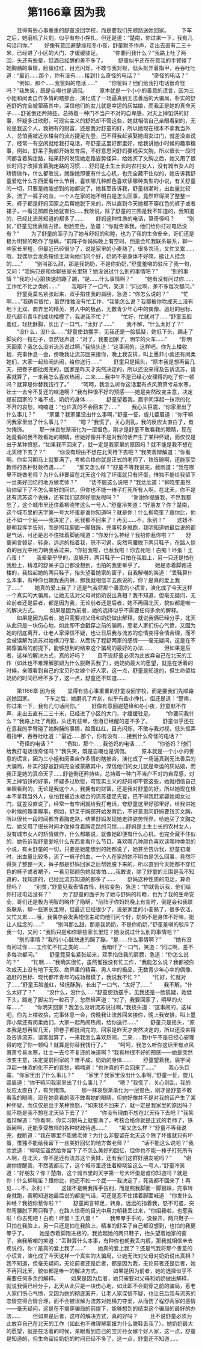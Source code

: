 # 　　第1166章 因为我
　　显得有些心事重重的舒童没回学校，而是要我们先顺路送她回家。
　　下车之后，她磨叽了片刻，似乎有些小挣扎，但还是道：“楚南，你过来一下，我有几句话问你。”
　　好像有意回避楚缘和冬小夜，舒童默不作声，走出去直有二三十米，已经进了小区的大门，才缓缓驻足。
　　“你要问我什么？”我路上吐了两回，头还有些晕，但酒已经醒的差不多了。
　　舒童似乎还在在意我的手臂碰了她胸脯的事情，脸蛋红红，目光闪烁，不敢与我对视，低头抠弄着指甲，吞吞吐吐道：“最近……那个，你有没有……接到什么奇怪的电话？”
　　“奇怪的电话？”
　　“例如，那个……我爸妈的电话……”
　　“你爸妈？他们给我打电话很奇怪吗？”我失笑，既是自嘲也是调侃。
　　原本就是一个小小的善意的谎言，因为三小姐和闵柔自作多情的瞎掺合，演化成了一场逼真到无法善后的大骗局，朴实的舒爸舒妈完全被蒙蔽其中，深信他们的女儿就是幸运的灰姑娘，而我正是她的真命天子……舒爸倒还矜持些，总持着一种门不当户不对的自卑感，对天上掉馅饼的好事，怀疑多过欣慰，可现实主义的舒妈却不管这些，她就相信自己亲眼看到的，无论是我这个人，我拥有的财富，还是我对舒童的好，所以她现在根本不拿我当外人，总怕我被近水楼台的流苏捷足先登，巴不得我赶紧娶她闺女过门，就差没直说了，经常一有空闲就给我打电话，夸舒童这里好那里好，给我讲她小时候的趣事糗事，例如，舒呆子胸部开始发育后，不好意思问舒妈要钱买文胸，所以很长一段时间都含着胸走路，结果舒妈发现她走路姿势怪异，给她买了文胸之后，她又用了很长时间才改掉含着胸走路的习惯……舒妈是土生土长的农村女人，没有城市女人的矫情做作，什么都敢说，就像她即便有什么心机，也完全藏不住似的，她告诉我舒童爱吃什么东西爱看什么节目，喜欢哪几种颜色喜欢读哪种类型的小说，有关舒童的一切，只要是她能想到的她都说了，她甚至告诉我，舒童初潮时，出血量比较多，流了一裤子的血，一个人在家的她不明白是怎么回事，竟然吓得哭了整整一天，裤子都是舒妈回家之后帮她脱下来的，所以直到今天她都不穿红色的裤子或者裙子，一看见那颜色她就害怕……我敢说，除了舒童的三围是我不知道的，我知道的，已经比流苏知道的都多了……
　　舒妈这种性质的电话，算奇怪吗？
　　“别贫，”舒童见我表情古怪，粉脸变色，急道：“你就告诉我，他们给你打过电话没有？”
　　为了舒童的面子为了她与舒妈的和睦，也为了我的生命安全，哥们还是极为明智的略作了隐瞒，“前阵子你妈妈晚上有空时，倒是会和我联系联系，聊一些家长里短，但最近已经很少了，说是家里的小麦熟了，很多农活，又忙又累……哦，我偶尔会发条短信主动向他们问个好，奶奶不是身体不好嘛，挺让人挂念的……”
　　“别叫那么甜，那是我奶奶，不是你奶奶，”舒童羞嗔的驳斥了我一句，又问：“我妈只是和你聊些家长里短？她没说过什么别的事情吧？”
　　“别的事情？”我的小心脏快速的蹦了蹦，“是……什么事情啊？”
　　“她有没有问过你……工作忙不忙之类的……”
　　我暗吁了一口气，笑道：“问过啊，差不多每次都问。”
　　舒童竟莫名紧张起来，双手掐住我的肩膀，急道：“你怎么说的？”
　　“忙啊……”我确实很忙，虽然惟独没有忙工作，“我能怎么说？我都被你吹成天上没有地下无双、商界里的精英、男人中的极品，无数青少年心中的偶像、追赶的目标、现代都市青年的成功楷模了，我说我不忙？”
　　“忙好，忙就对了……”舒童玉脸羞红，轻抚酥胸，长出了一口气，“太好了……”
　　我不解，“什么太好了？”
　　“没什么，没什么……”舒童使劲摆手，见我还是一脸狐疑，她低下头，踢走了脚尖的一粒石子，忽然轻声道：“对了，我要回家了，明早的火车……”
　　“你明天回家？我怎么没听流苏说过啊，”我挠头道：“这事闹的，这样吧，你先上楼收拾，完事休息一会，傍晚我让流苏回来接你，晚上我安排，叫上墨菲小紫还有闵柔她们，大家一起热闹热闹，给你送行……”
　　舒童只是摇头，“原本我是想再留几天，把卷子都批阅完的，回家是昨天才突然决定的，所以还没来得及告诉流苏，请客就算了，一来我怎么喜欢热闹，二来……我中午不是已经心安理得的吃了你一顿吗？就算是你替我饯行了。”
　　“呵呵，我怎么听你这话里有点风萧萧兮易水寒，壮士一去兮不复还的味道啊？”我有种很不好的预感——她是突然改变主意，决定提前回家的？难不成，奶奶的身体……
　　舒童望着我，眉宇间浮起一抹浓的化不开的哀愁，喃喃道：“也许真的不会回来了……”
　　我心头巨震，“你家里出了什么事儿？”
　　“家里？我家里没出什么事啊，”舒童一怔，旋儿蹙眉道：“你干嘛问我家里出了什么事儿？”
　　“嗯？”我慌了，关心则乱，我的反应太直白了，有欠掩饰。
　　那一抹哀愁渐渐化为一层愠色，刚才是舒童不敢看我的眼睛，现在她竟看的我不敢看她的眼睛，但她好像并不是对我的话产生了某种怀疑，而仅仅是出于某种愤怒，“如果我不回来了，就一定是我家里的原因吗？就不能是我不想在北天待下去了？”
　　“你没有理由不想在北天待下去吧？”我笑着辩解道：“你看啊，你实习期马上就要满了，考核合格你就是正式的老师了，铁饭碗啊，还能享受教师的各种财政待遇……”
　　“那又怎么样？”舒童不等我说完，截断道：“我在哪里不能做老师？为什么非要留在北天这个除了坏蛋就只有坏蛋，惟独不能给我留下一丝美好回忆的地方做老师？”
　　“话不能这么说吧？”我忿忿道：“柳晓笙虽然给你留下了不怎么美好的回忆，但你也不能一棒子打死所有人啊，在北天，你不是还有流苏这个表妹，还有我们这群好朋友呢吗？”
　　“谢谢你提醒我，不然我都忘了，这个城市里还住着柳晓笙这么一号人，”舒童冷笑道：“好朋友？你？楚南，这个城市里的天字第一号大坏蛋是谁你知道吗？就是你！什么柳晓笙？跟你比，他还不如一个屁——我决定了，死我都不回来了！再见……不，永别！”
　　这妞不是朝我挥手告别，而是照我脚面一脚狠跺，完事转身就跑，我明知道她最后说的都是气话，可还是忍不住揉着脚面喊道：“你发什么神经？我招你惹你啦？”
　　舒童闻言顿足，转身，远远的指着我，怒不可遏，突然弯腰脱下两只鞋子，在路人惊奇的目光中用力朝我丢过来，“你招我啦，也惹我啦！你去死吧！白痴！坏蛋！王八蛋！”
　　我晕晕乎乎的，没躲开，两只鞋子一只拍在我脸上，另一只还是拍在我脸上，精准的舒呆子自己都没想到，也拍的我更晕乎了。
　　她是赤着脚跑进楼的，我捡起她的两只鞋子，抬头望着她家的窗子，自我解嘲的笑道：“丢鞋算什么本事，有种你也朝我丢内裤，那我就相信辛去疾说的，你丫是真的爱上我了……”
　　她真的爱上我了？还是气我将那个善意的小谎言，演化成了今天这样一个真实的大骗局，让她无法对父母对奶奶说出真相？我不知道，但毫无疑问，无论前者还是后者，都是因为我，无论前者还是后者，她不再回北天，貌似都是唯一的解决方式。
　　如果是因为前者，她的选择似乎不需要任何多余的解释。
　　如果是因为后者，她只需要对父母和奶奶做出解释，就说我俩已经分手，北天从此只是一块伤心地，如此即不会戳穿之前的骗局，惹老人家们伤心气愤，又因为她的彻底离开，让老人家深信不疑，也让日后我与流苏的恋情变得合情合理，而不会被误解为流苏对她横刀夺爱，从而伤了程舒两家的感情——毫无疑问，这是在不揭穿骗局的前提下，能够想到的结束这个骗局的最好的办法……
　　但如果是后者，这样的解决方式，真的好吗？
　　且不说舒童必须为此放弃自己在北天的工作（如此也不难理解那妞为什么脱鞋丢我了），她奶奶最大的愿望，就是在活着的时候，亲眼看到自己的宝贝孙女嫁个好人家，这一点，舒童是知道的，但生命留给奶奶的时间已经不多了，这一点，舒童还不知道……

　　第1166章 因为我
　　显得有些心事重重的舒童没回学校，而是要我们先顺路送她回家。
　　下车之后，她磨叽了片刻，似乎有些小挣扎，但还是道：“楚南，你过来一下，我有几句话问你。”
　　好像有意回避楚缘和冬小夜，舒童默不作声，走出去直有二三十米，已经进了小区的大门，才缓缓驻足。
　　“你要问我什么？”我路上吐了两回，头还有些晕，但酒已经醒的差不多了。
　　舒童似乎还在在意我的手臂碰了她胸脯的事情，脸蛋红红，目光闪烁，不敢与我对视，低头抠弄着指甲，吞吞吐吐道：“最近……那个，你有没有……接到什么奇怪的电话？”
　　“奇怪的电话？”
　　“例如，那个……我爸妈的电话……”
　　“你爸妈？他们给我打电话很奇怪吗？”我失笑，既是自嘲也是调侃。
　　原本就是一个小小的善意的谎言，因为三小姐和闵柔自作多情的瞎掺合，演化成了一场逼真到无法善后的大骗局，朴实的舒爸舒妈完全被蒙蔽其中，深信他们的女儿就是幸运的灰姑娘，而我正是她的真命天子……舒爸倒还矜持些，总持着一种门不当户不对的自卑感，对天上掉馅饼的好事，怀疑多过欣慰，可现实主义的舒妈却不管这些，她就相信自己亲眼看到的，无论是我这个人，我拥有的财富，还是我对舒童的好，所以她现在根本不拿我当外人，总怕我被近水楼台的流苏捷足先登，巴不得我赶紧娶她闺女过门，就差没直说了，经常一有空闲就给我打电话，夸舒童这里好那里好，给我讲她小时候的趣事糗事，例如，舒呆子胸部开始发育后，不好意思问舒妈要钱买文胸，所以很长一段时间都含着胸走路，结果舒妈发现她走路姿势怪异，给她买了文胸之后，她又用了很长时间才改掉含着胸走路的习惯……舒妈是土生土长的农村女人，没有城市女人的矫情做作，什么都敢说，就像她即便有什么心机，也完全藏不住似的，她告诉我舒童爱吃什么东西爱看什么节目，喜欢哪几种颜色喜欢读哪种类型的小说，有关舒童的一切，只要是她能想到的她都说了，她甚至告诉我，舒童初潮时，出血量比较多，流了一裤子的血，一个人在家的她不明白是怎么回事，竟然吓得哭了整整一天，裤子都是舒妈回家之后帮她脱下来的，所以直到今天她都不穿红色的裤子或者裙子，一看见那颜色她就害怕……我敢说，除了舒童的三围是我不知道的，我知道的，已经比流苏知道的都多了……
　　舒妈这种性质的电话，算奇怪吗？
　　“别贫，”舒童见我表情古怪，粉脸变色，急道：“你就告诉我，他们给你打过电话没有？”
　　为了舒童的面子为了她与舒妈的和睦，也为了我的生命安全，哥们还是极为明智的略作了隐瞒，“前阵子你妈妈晚上有空时，倒是会和我联系联系，聊一些家长里短，但最近已经很少了，说是家里的小麦熟了，很多农活，又忙又累……哦，我偶尔会发条短信主动向他们问个好，奶奶不是身体不好嘛，挺让人挂念的……”
　　“别叫那么甜，那是我奶奶，不是你奶奶，”舒童羞嗔的驳斥了我一句，又问：“我妈只是和你聊些家长里短？她没说过什么别的事情吧？”
　　“别的事情？”我的小心脏快速的蹦了蹦，“是……什么事情啊？”
　　“她有没有问过你……工作忙不忙之类的……”
　　我暗吁了一口气，笑道：“问过啊，差不多每次都问。”
　　舒童竟莫名紧张起来，双手掐住我的肩膀，急道：“你怎么说的？”
　　“忙啊……”我确实很忙，虽然惟独没有忙工作，“我能怎么说？我都被你吹成天上没有地下无双、商界里的精英、男人中的极品，无数青少年心中的偶像、追赶的目标、现代都市青年的成功楷模了，我说我不忙？”
　　“忙好，忙就对了……”舒童玉脸羞红，轻抚酥胸，长出了一口气，“太好了……”
　　我不解，“什么太好了？”
　　“没什么，没什么……”舒童使劲摆手，见我还是一脸狐疑，她低下头，踢走了脚尖的一粒石子，忽然轻声道：“对了，我要回家了，明早的火车……”
　　“你明天回家？我怎么没听流苏说过啊，”我挠头道：“这事闹的，这样吧，你先上楼收拾，完事休息一会，傍晚我让流苏回来接你，晚上我安排，叫上墨菲小紫还有闵柔她们，大家一起热闹热闹，给你送行……”
　　舒童只是摇头，“原本我是想再留几天，把卷子都批阅完的，回家是昨天才突然决定的，所以还没来得及告诉流苏，请客就算了，一来我怎么喜欢热闹，二来……我中午不是已经心安理得的吃了你一顿吗？就算是你替我饯行了。”
　　“呵呵，我怎么听你这话里有点风萧萧兮易水寒，壮士一去兮不复还的味道啊？”我有种很不好的预感——她是突然改变主意，决定提前回家的？难不成，奶奶的身体……
　　舒童望着我，眉宇间浮起一抹浓的化不开的哀愁，喃喃道：“也许真的不会回来了……”
　　我心头巨震，“你家里出了什么事儿？”
　　“家里？我家里没出什么事啊，”舒童一怔，旋儿蹙眉道：“你干嘛问我家里出了什么事儿？”
　　“嗯？”我慌了，关心则乱，我的反应太直白了，有欠掩饰。
　　那一抹哀愁渐渐化为一层愠色，刚才是舒童不敢看我的眼睛，现在她竟看的我不敢看她的眼睛，但她好像并不是对我的话产生了某种怀疑，而仅仅是出于某种愤怒，“如果我不回来了，就一定是我家里的原因吗？就不能是我不想在北天待下去了？”
　　“你没有理由不想在北天待下去吧？”我笑着辩解道：“你看啊，你实习期马上就要满了，考核合格你就是正式的老师了，铁饭碗啊，还能享受教师的各种财政待遇……”
　　“那又怎么样？”舒童不等我说完，截断道：“我在哪里不能做老师？为什么非要留在北天这个除了坏蛋就只有坏蛋，惟独不能给我留下一丝美好回忆的地方做老师？”
　　“话不能这么说吧？”我忿忿道：“柳晓笙虽然给你留下了不怎么美好的回忆，但你也不能一棒子打死所有人啊，在北天，你不是还有流苏这个表妹，还有我们这群好朋友呢吗？”
　　“谢谢你提醒我，不然我都忘了，这个城市里还住着柳晓笙这么一号人，”舒童冷笑道：“好朋友？你？楚南，这个城市里的天字第一号大坏蛋是谁你知道吗？就是你！什么柳晓笙？跟你比，他还不如一个屁——我决定了，死我都不回来了！再见……不，永别！”
　　这妞不是朝我挥手告别，而是照我脚面一脚狠跺，完事转身就跑，我明知道她最后说的都是气话，可还是忍不住揉着脚面喊道：“你发什么神经？我招你惹你啦？”
　　舒童闻言顿足，转身，远远的指着我，怒不可遏，突然弯腰脱下两只鞋子，在路人惊奇的目光中用力朝我丢过来，“你招我啦，也惹我啦！你去死吧！白痴！坏蛋！王八蛋！”
　　我晕晕乎乎的，没躲开，两只鞋子一只拍在我脸上，另一只还是拍在我脸上，精准的舒呆子自己都没想到，也拍的我更晕乎了。
　　她是赤着脚跑进楼的，我捡起她的两只鞋子，抬头望着她家的窗子，自我解嘲的笑道：“丢鞋算什么本事，有种你也朝我丢内裤，那我就相信辛去疾说的，你丫是真的爱上我了……”
　　她真的爱上我了？还是气我将那个善意的小谎言，演化成了今天这样一个真实的大骗局，让她无法对父母对奶奶说出真相？我不知道，但毫无疑问，无论前者还是后者，都是因为我，无论前者还是后者，她不再回北天，貌似都是唯一的解决方式。
　　如果是因为前者，她的选择似乎不需要任何多余的解释。
　　如果是因为后者，她只需要对父母和奶奶做出解释，就说我俩已经分手，北天从此只是一块伤心地，如此即不会戳穿之前的骗局，惹老人家们伤心气愤，又因为她的彻底离开，让老人家深信不疑，也让日后我与流苏的恋情变得合情合理，而不会被误解为流苏对她横刀夺爱，从而伤了程舒两家的感情——毫无疑问，这是在不揭穿骗局的前提下，能够想到的结束这个骗局的最好的办法……
　　但如果是后者，这样的解决方式，真的好吗？
　　且不说舒童必须为此放弃自己在北天的工作（如此也不难理解那妞为什么脱鞋丢我了），她奶奶最大的愿望，就是在活着的时候，亲眼看到自己的宝贝孙女嫁个好人家，这一点，舒童是知道的，但生命留给奶奶的时间已经不多了，这一点，舒童还不知道……
